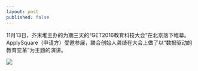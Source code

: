 ```yaml
---
layout: post
published: false
---
```

11月13日，芥末堆主办的为期三天的“GET2016教育科技大会”在北京落下帷幕。ApplySquare（申请方）受邀参展，联合创始人龚绮在大会上做了以“数据驱动的教育变革”为主题的演讲。

![]({{site.baseurl}}/image/%E5%9B%BE%E7%89%871.png)


